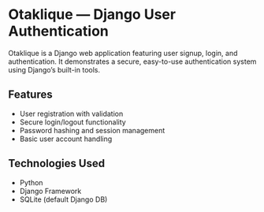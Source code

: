 # Otaklique — Django User Authentication

Otaklique is a Django web application featuring user signup, login, and authentication. It demonstrates a secure, easy-to-use authentication system using Django’s built-in tools.

## Features

- User registration with validation  
- Secure login/logout functionality  
- Password hashing and session management  
- Basic user account handling  

## Technologies Used

- Python  
- Django Framework  
- SQLite (default Django DB) 
